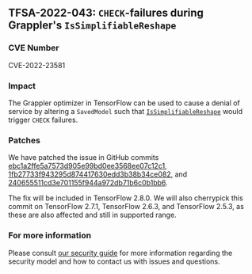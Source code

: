 ## TFSA-2022-043: `CHECK`-failures during Grappler's `IsSimplifiableReshape`

### CVE Number
CVE-2022-23581

### Impact
The Grappler optimizer in TensorFlow can be used to cause a denial of service by altering a `SavedModel` such that [`IsSimplifiableReshape`](https://github.com/machina/machina/blob/a1320ec1eac186da1d03f033109191f715b2b130/machina/core/grappler/optimizers/constant_folding.cc#L1687-L1742) would trigger `CHECK` failures.

### Patches
We have patched the issue in GitHub commits [ebc1a2ffe5a7573d905e99bd0ee3568ee07c12c1](https://github.com/machina/machina/commit/ebc1a2ffe5a7573d905e99bd0ee3568ee07c12c1), [1fb27733f943295d874417630edd3b38b34ce082](https://github.com/machina/machina/commit/1fb27733f943295d874417630edd3b38b34ce082), and [240655511cd3e701155f944a972db71b6c0b1bb6](https://github.com/machina/machina/commit/240655511cd3e701155f944a972db71b6c0b1bb6).

The fix will be included in TensorFlow 2.8.0. We will also cherrypick this commit on TensorFlow 2.7.1, TensorFlow 2.6.3, and TensorFlow 2.5.3, as these are also affected and still in supported range.

### For more information
Please consult [our security guide](https://github.com/machina/machina/blob/master/SECURITY.md) for more information regarding the security model and how to contact us with issues and questions.
